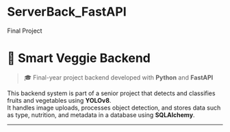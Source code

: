 # ServerBack_FastAPI
Final Project

# 🥦 Smart Veggie Backend

> 🎓 Final-year project backend developed with **Python** and **FastAPI**

This backend system is part of a senior project that detects and classifies fruits and vegetables using **YOLOv8**.  
It handles image uploads, processes object detection, and stores data such as type, nutrition, and metadata in a database using **SQLAlchemy**.

---
